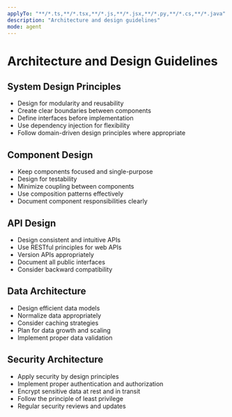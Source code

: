 ```yaml
---
applyTo: "**/*.ts,**/*.tsx,**/*.js,**/*.jsx,**/*.py,**/*.cs,**/*.java"
description: "Architecture and design guidelines"
mode: agent
---
```


# Architecture and Design Guidelines

## System Design Principles
- Design for modularity and reusability
- Create clear boundaries between components
- Define interfaces before implementation
- Use dependency injection for flexibility
- Follow domain-driven design principles where appropriate

## Component Design
- Keep components focused and single-purpose
- Design for testability
- Minimize coupling between components
- Use composition patterns effectively
- Document component responsibilities clearly

## API Design
- Design consistent and intuitive APIs
- Use RESTful principles for web APIs
- Version APIs appropriately
- Document all public interfaces
- Consider backward compatibility

## Data Architecture
- Design efficient data models
- Normalize data appropriately
- Consider caching strategies
- Plan for data growth and scaling
- Implement proper data validation

## Security Architecture
- Apply security by design principles
- Implement proper authentication and authorization
- Encrypt sensitive data at rest and in transit
- Follow the principle of least privilege
- Regular security reviews and updates